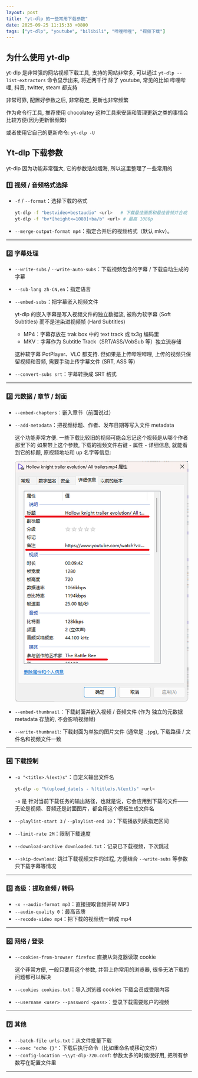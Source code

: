```yaml
---
layout: post
title: "yt-dlp 的一些常用下载参数"
date: 2025-09-25 11:15:33 +0800
tags: ["yt-dlp", "youtube", "bilibili", "哔哩哔哩", "视频下载"]
---
```


## 为什么使用 yt-dlp

yt-dlp 是非常强的网站视频下载工具, 支持的网站非常多, 可以通过 `yt-dlp --list-extractors` 命令显示出来, 将近两千行
除了 youtube, 常见的比如 哔哩哔哩, 抖音, twitter, steam 都支持

非常可靠, 配置好参数之后, 非常稳定, 更新也非常频繁

作为命令行工具, 推荐使用 chocolatey 这种工具来安装和管理更新之类的事情会比较方便(因为更新很频繁)

或者使用它自己的更新命令: `yt-dlp -U`

## Yt-dlp 下载参数

yt-dlp 因为功能非常强大, 它的参数浩如烟海, 所以这里整理了一些常用的

### 1️⃣ 视频 / 音频格式选择

* `-f` / `--format`：选择下载的格式

  ```bash
  yt-dlp -f "bestvideo+bestaudio" <url>   # 下载最佳画质和最佳音频并合成
  yt-dlp -f "bv*[height<=1080]+ba/b" <url> # 最高 1080p
  ```

* `--merge-output-format mp4`：指定合并后的视频格式（默认 mkv）。

---

### 2️⃣ 字幕处理

* `--write-subs` / `--write-auto-subs`：下载视频包含的字幕 / 下载自动生成的字幕
* `--sub-lang zh-CN,en`：指定语言
* `--embed-subs`：把字幕嵌入视频文件

  yt-dlp 的嵌入字幕是写入视频文件的独立数据流, 被称为软字幕 (Soft Subtitles) 而不是渲染进视频帧 (Hard Subtitles)

  * MP4：字幕存放在 trak box 中的 text track 或 tx3g 编码里
  * MKV：字幕作为 Subtitle Track（SRT/ASS/VobSub 等）独立流存储

  这种软字幕 PotPlayer、VLC 都支持. 但如果是上传哔哩哔哩, 上传的视频只保留视频和音频, 需要手动上传字幕文件 (SRT, ASS 等)

* `--convert-subs srt`：字幕转换成 SRT 格式

---

### 3️⃣ 元数据 / 章节 / 封面

* `--embed-chapters`：嵌入章节（前面说过）
* `--add-metadata`：把视频标题、作者、发布日期等写入文件 metadata

  这个功能非常方便. 一些下载比较旧的视频可能会忘记这个视频是从哪个作者那里下的
  如果带上这个参数, 下载的视频文件右键 - 属性 - 详细信息, 就能看到它的标题, 原视频地址和 up 名字等信息:

  ![img](img/2025-09-25-usage-of-yt-dlp-20250925120442.png)

* `--embed-thumbnail`：下载封面并嵌入视频 / 音频文件 (作为 独立的元数据 metadata 存放的, 不会影响视频帧)
* `--write-thumbnail`: 下载封面为单独的图片文件 (通常是 `.jpg`), 下载路径 / 文件名和视频文件一致

---

### 4️⃣ 下载控制

* `-o "<title>.%(ext)s"`：自定义输出文件名

  ```bash
  yt-dlp -o "%(upload_date)s - %(title)s.%(ext)s" <url>
  ```

  `-o` 是 针对当前下载任务的输出路径，也就是说，它会应用到下载的文件——无论是视频、音频还是封面图片，都会用这个模板生成文件名

* `--playlist-start 3` / `--playlist-end 10`：下载播放列表指定区间
* `--limit-rate 2M`：限制下载速度
* `--download-archive downloaded.txt`：记录已下载视频，下次跳过
* `--skip-download`: 跳过下载视频文件的过程, 方便结合 `--write-subs` 等参数只下载字幕等情况

---

### 5️⃣ 高级：提取音频 / 转码

* `-x --audio-format mp3`：直接提取音频并转 MP3
* `--audio-quality 0`：最高音质
* `--recode-video mp4`：把下载的视频统一转成 mp4

---

### 6️⃣ 网络 / 登录

* `--cookies-from-browser firefox`: 直接从浏览器读取 cookie
  
  这个非常方便, 一般只要用这个参数, 并带上你常用的浏览器, 很多无法下载的问题都可以解决

* `--cookies cookies.txt`：导入浏览器 cookies 下载会员或受限内容
* `--username <user> --password <pass>`：登录下载需要账户的视频

---

### 7️⃣ 其他

* `--batch-file urls.txt`：从文件批量下载
* `--exec "echo {}"`：下载后执行命令（比如重命名或移动文件）
* `--config-location ~\\yt-dlp-720.conf`: 参数太多的时候很好用, 把所有参数写在配置文件里

---
